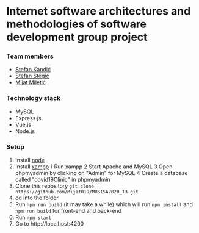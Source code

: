 # Internet software architectures and methodologies of software development group project
### Team members

* [Stefan Kandić](https://github.com/ssttefann)
* [Stefan Stegić](https://github.com/phuskus)
* [Mijat Miletić](https://github.com/Mijat019)


### Technology stack
* MySQL
* Express.js
* Vue.js
* Node.js

### Setup

1. Install [node](https://nodejs.org/en/)
2. Install [xampp](https://www.apachefriends.org/download.html)
   1 Run xampp
   2 Start Apache and MySQL
   3 Open phpmyadmin by clicking on "Admin" for MySQL
   4 Create a database called "covid19Clinic" in phpmyadmin
3. Clone this repository `git clone https://github.com/Mijat019/MRSISA2020_T3.git`
4. cd into the folder
5. Run `npm run build` (it may take a while) which will run `npm install` and `npm run build` for front-end and back-end
6. Run `npm start`
7. Go to http://localhost:4200
